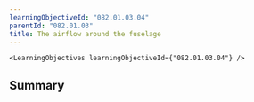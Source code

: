```yaml
---
learningObjectiveId: "082.01.03.04"
parentId: "082.01.03"
title: The airflow around the fuselage
---
```


```tsx eval
<LearningObjectives learningObjectiveId={"082.01.03.04"} />
```

## Summary
